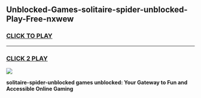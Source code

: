 
## Unblocked-Games-solitaire-spider-unblocked-Play-Free-nxwew
<h3>
<a href="https://premium76.site?title=solitaire-spider-unblocked&ref=23A">CLICK TO PLAY</a></h3>
<hr>

<h3>
<a href="https://premium76.site?title=solitaire-spider-unblocked&ref=23A">CLICK 2 PLAY</a>
  
</h3>

<a href="https://premium76.site?title=solitaire-spider-unblocked&ref=23A"><img src="https://clearcache.store/games.png"></a>


**solitaire-spider-unblocked games unblocked: Your Gateway to Fun and Accessible Online Gaming**

